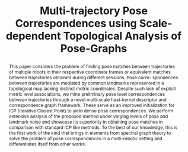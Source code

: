 ---
layout: project-page-new
title: "Multi-trajectory Pose Correspondences using Scale-dependent Topological Analysis of Pose-Graphs"
authors:
  - name: Sayantan Datta
    sup: 1
  - name: Avinash Sharma
    sup: 1
  - name: K. Madhava Krishna
    sup: 1
affiliations:
  - name: IIIT Hyderabad, India
    link: https://robotics.iiit.ac.in
    sup: 1
permalink: /publications/2017/Datta_Multi-trajectory/
abstract: "This paper considers the problem of finding pose matches between trajectories of multiple robots in their respective coordinate frames or equivalent matches between trajectories obtained during different sessions. Pose corre- spondences between trajectories are mediated by common landmarks represented in a topological map lacking distinct metric coordinates. Despite such lack of explicit metric level associations, we mine preliminary pose level correspondences between trajectories through a novel multi-scale heat-kernel descriptor and correspondence graph framework. These serve as an improved initialization for ICP (Iterative Closest Point) to yield dense pose correspondences. We perform extensive analysis of the proposed method under varying levels of pose and landmark noise and showcase its superiority in obtaining pose matches in comparison with standard ICP like methods. To the best of our knowledge, this is the first work of the kind that brings in elements from spectral graph theory to solve the problem of pose correspondences in a multi-robotic setting and differentiates itself from other works."
paper: https://robotics.iiit.ac.in/people/sayantan.datta/IROS2017/multi-trajectory-pose.pdf
# iframe: https://www.youtube.com/embed/jhjskX4FQwA

---